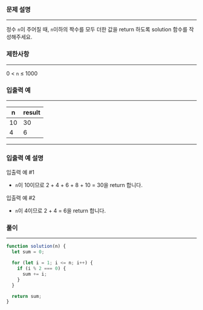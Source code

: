 ### **문제 설명**

---

정수 `n`이 주어질 때, `n`이하의 짝수를 모두 더한 값을 return 하도록 solution 함수를 작성해주세요.

### 제한사항

---

0 < `n` ≤ 1000

### 입출력 예

---

| n   | result |
| --- | ------ |
| 10  | 30     |
| 4   | 6      |

---

### 입출력 예 설명

입출력 예 #1

- `n`이 10이므로 2 + 4 + 6 + 8 + 10 = 30을 return 합니다.

입출력 예 #2

- `n`이 4이므로 2 + 4 = 6을 return 합니다.

### 풀이

---

```jsx
function solution(n) {
  let sum = 0;

  for (let i = 1; i <= n; i++) {
    if (i % 2 === 0) {
      sum += i;
    }
  }

  return sum;
}
```
